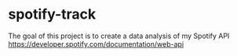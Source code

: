# spotify-track
The goal of this project is to create a data analysis of my Spotify
API
https://developer.spotify.com/documentation/web-api
